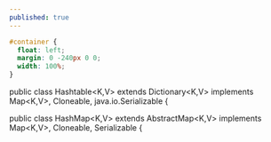 ```yaml
---
published: true
---
```

```css
#container {
  float: left;
  margin: 0 -240px 0 0;
  width: 100%;
}
```


public class Hashtable<K,V> extends Dictionary<K,V>
    implements Map<K,V>, Cloneable, java.io.Serializable {

public class HashMap<K,V> extends AbstractMap<K,V>
    implements Map<K,V>, Cloneable, Serializable {
